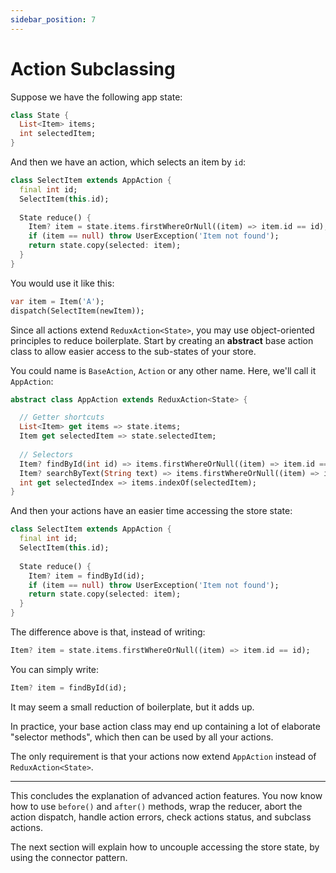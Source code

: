 ```yaml
---
sidebar_position: 7
---
```


# Action Subclassing

Suppose we have the following app state:

```dart
class State {  
  List<Item> items;    
  int selectedItem;
}
```

And then we have an action, which selects an item by `id`:

```dart
class SelectItem extends AppAction {
  final int id;
  SelectItem(this.id);
    
  State reduce() {
    Item? item = state.items.firstWhereOrNull((item) => item.id == id);
    if (item == null) throw UserException('Item not found');
    return state.copy(selected: item);
  }    
}
```

You would use it like this:

```dart
var item = Item('A'); 
dispatch(SelectItem(newItem));
```

Since all actions extend `ReduxAction<State>`, you may use object-oriented principles to
reduce boilerplate. Start by creating an **abstract** base action class to allow easier access
to the sub-states of your store.

You could name is `BaseAction`, `Action` or any other name.
Here, we'll call it `AppAction`:

```dart
abstract class AppAction extends ReduxAction<State> {

  // Getter shortcuts   
  List<Item> get items => state.items;
  Item get selectedItem => state.selectedItem;
  
  // Selectors 
  Item? findById(int id) => items.firstWhereOrNull((item) => item.id == id);
  Item? searchByText(String text) => items.firstWhereOrNull((item) => item.text.contains(text));
  int get selectedIndex => items.indexOf(selectedItem);  
}
```

And then your actions have an easier time accessing the store state:

```dart
class SelectItem extends AppAction {
  final int id;
  SelectItem(this.id);
    
  State reduce() {
    Item? item = findById(id);
    if (item == null) throw UserException('Item not found');
    return state.copy(selected: item);
  }    
}
```

The difference above is that, instead of writing:

```dart
Item? item = state.items.firstWhereOrNull((item) => item.id == id); 
```

You can simply write:

```dart
Item? item = findById(id);
```

It may seem a small reduction of boilerplate, but it adds up.

In practice, your base action class may end up containing a lot of elaborate "selector methods",
which then can be used by all your actions.

The only requirement is that your actions now
extend `AppAction` instead of `ReduxAction<State>`.

<hr></hr>

This concludes the explanation of advanced action features.
You now know how to use `before()` and `after()` methods,
wrap the reducer, abort the action dispatch, handle action errors,
check actions status, and subclass actions.

The next section will explain how to uncouple accessing the store state, 
by using the connector pattern.
